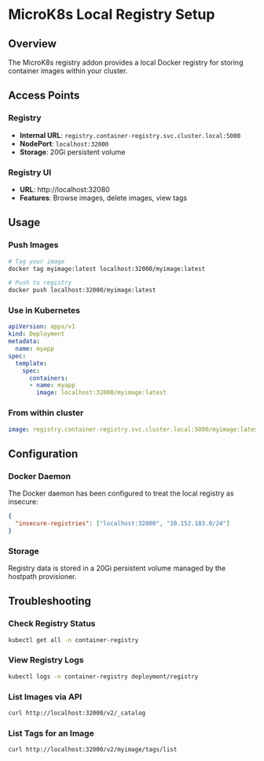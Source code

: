 # MicroK8s Local Registry Setup

## Overview
The MicroK8s registry addon provides a local Docker registry for storing container images within your cluster.

## Access Points

### Registry
- **Internal URL**: `registry.container-registry.svc.cluster.local:5000`
- **NodePort**: `localhost:32000`
- **Storage**: 20Gi persistent volume

### Registry UI
- **URL**: http://localhost:32080
- **Features**: Browse images, delete images, view tags

## Usage

### Push Images
```bash
# Tag your image
docker tag myimage:latest localhost:32000/myimage:latest

# Push to registry
docker push localhost:32000/myimage:latest
```

### Use in Kubernetes
```yaml
apiVersion: apps/v1
kind: Deployment
metadata:
  name: myapp
spec:
  template:
    spec:
      containers:
      - name: myapp
        image: localhost:32000/myimage:latest
```

### From within cluster
```yaml
image: registry.container-registry.svc.cluster.local:5000/myimage:latest
```

## Configuration

### Docker Daemon
The Docker daemon has been configured to treat the local registry as insecure:
```json
{
  "insecure-registries": ["localhost:32000", "10.152.183.0/24"]
}
```

### Storage
Registry data is stored in a 20Gi persistent volume managed by the hostpath provisioner.

## Troubleshooting

### Check Registry Status
```bash
kubectl get all -n container-registry
```

### View Registry Logs
```bash
kubectl logs -n container-registry deployment/registry
```

### List Images via API
```bash
curl http://localhost:32000/v2/_catalog
```

### List Tags for an Image
```bash
curl http://localhost:32000/v2/myimage/tags/list
```